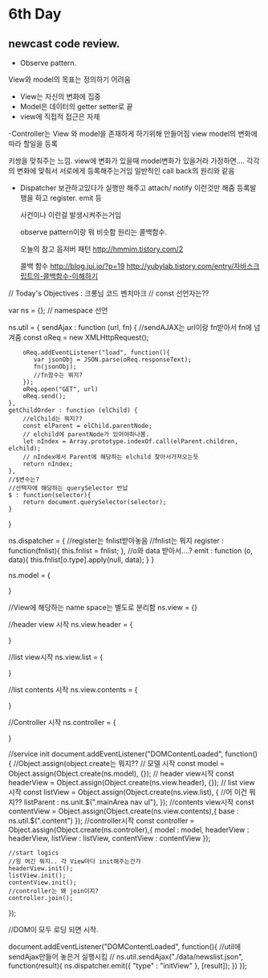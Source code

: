 # 6th Day

## newcast code review.
 
- Observe pattern.

 View와 model의 목표는 정의하기 어려움
 -  View는 자신의 변화에 집중
 -  Model은 데이터의 getter setter로 끝
 -  view에 직접적 접근은 자제

 -Controller는 View 와 model을 존재하게 하기위해 만들어짐
  view model의 변화에 따라 할일을 등록

  키쌍을 맞춰주는 느낌.
  view에 변화가 있을때 model변화가 있을거라 가정하면....
  각각의 변화에 맞춰서 서로에게 등록해주는거임
  일반적인 call back의 원리와 같음



 - Dispatcher
   보관하고있다가 실행만 해주고 attach/ notify 이런것만 해줌
   등록발행을 하고 register. emit 등

   사건이나 이런걸 발생시켜주는거임

   observe pattern이랑 뭐 비슷함
   원리는 콜백함수.


   오늘의 참고
   옵저버 패턴
   http://hmmim.tistory.com/2

   콜백 함수
   http://blog.jui.io/?p=19
   http://yubylab.tistory.com/entry/자바스크립트의-콜백함수-이해하기


// Today's Objectives : 크롱님 코드 벤치마크
// const 선언자는??

var ns = {};
// namespace 선언


ns.util = {
    sendAjax : function (url, fn) {
    //sendAJAX는 url이랑 fn받아서 fn에 넘겨줌
        const oReq = new XMLHttpRequest();

        oReq.addEventListener("load", function(){
           var jsonObj = JSON.parse(oReq.responseText);
           fn(jsonObj);
           //fn함수는 뭐지?
        });
        oReq.open("GET", url)
        oReq.send();
    },
    getChildOrder : function (elChild) {
        //elChild는 뭐지??
        const elParent = elChild.parentNode;
        // elchild에 parentNode가 있어야하나봄.
        let nIndex = Array.prototype.indexOf.call(elParent.children, elchild);
        // nIndex에서 Parent에 해당하는 elchild 찾아서가져오는듯
        return nIndex;
    },
    //$변수는?
    //선택자에 해당하는 querySelector 반납
    $ : function(selector){
        return document.querySelector(selector);
    }
}

ns.dispatcher = {
    //register는 fnlist받아놓음
    //fnlist는 뭐지
    register : function(fnlist){
        this.fnlist = fnlist;
    },
    //o와 data 받아서....?
    emit : function (o, data){
        this.fnlist[o.type].apply(null, data);
    }
}

ns.model = {

}

//View에 해당하는 name space는 별도로 분리함
ns.view = {}

//header view 시작
ns.view.header = {

}

//list view시작
ns.view.list = {

}

//list contents 시작
ns.view.contents = {

}

//Controller 시작
ns.controller = {

}

//service init
document.addEventListener("DOMContentLoaded", function() {
    //Object.assign(object.create는 뭐지??
    // 모델 시작
    const model = Object.assign(Object.create(ns.model), {});
    // header view시작
    const headerView = Object.assign(Object.create(ns.view.header), {});
    // list view시작
    const listView = Object.assign(Object.create(ns.view.list), {
        //어 이건 뭐지??
        listParent : ns.unit.$(".mainArea nav ul"),
    });
    //contents view시작
    const contentView = Object.assign(Object.create(ns.view.contents),{
        base : ns.util.$(".content")
    });
    //controller시작
    const controller = Object.assign(Object.create(ns.controller),{
        model : model,
        headerView : headerView,
        listView : listView,
        contentView : contentView
    });


    //start logics
    //읭 여긴 뭐지.. 각 View마다 init해주는건가
    headerView.init();
    listView.init();
    contentView.init();
    //controller는 왜 join이지?
    controller.join();
});


//DOM이 모두 로딩 되면 시작.

document.addEventListener("DOMContentLoaded", function(){
    //util에 sendAjax만들어 놓은거 실행시킴
    //
    ns.util.sendAjax("./data/newslist.json", function(result){
        ns.dispatcher.emit({
            "type" : "initView"
        }, [result]);
    })
});